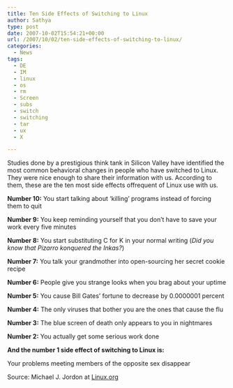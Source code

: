 ```yaml
---
title: Ten Side Effects of Switching to Linux
author: Sathya
type: post
date: 2007-10-02T15:54:21+00:00
url: /2007/10/02/ten-side-effects-of-switching-to-linux/
categories:
  - News
tags:
  - DE
  - IM
  - linux
  - os
  - rm
  - Screen
  - subs
  - switch
  - switching
  - tar
  - ux
  - X

---
```

Studies done by a prestigious think tank in Silicon Valley have identified the most common behavioral changes in people who have switched to Linux. They were nice enough to share their information with us. According to them, these are the ten most side effects offrequent of Linux use with us.

**Number 10:** You start talking about &#8216;killing&#8217; programs instead of forcing them to quit

**Number 9:** You keep reminding yourself that you don&#8217;t have to save your work every five minutes

**Number 8:** You start substituting C for K in your normal writing (_Did you know that Pizarro konquered the Inkas?_)

**Number 7:** You talk your grandmother into open-sourcing her secret cookie recipe

**Number 6:** People give you strange looks when you brag about your uptime

**Number 5:** You cause Bill Gates&#8217; fortune to decrease by 0.0000001 percent

**Number 4:** The only viruses that bother you are the ones that cause the flu

**Number 3:** The blue screen of death only appears to you in nightmares

**Number 2:** You actually get some serious work done

**And the number 1 side effect of switching to Linux is:**
  
Your problems meeting members of the opposite sex disappear

Source: Michael J. Jordon at [Linux.org][1]

 [1]: https://www.linux.org/news/LO2007/teneffects.html
